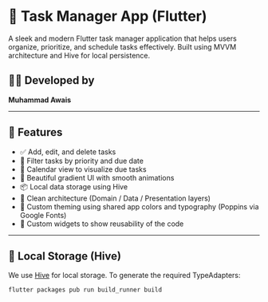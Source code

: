 # 📝 Task Manager App (Flutter)

A sleek and modern Flutter task manager application that helps users organize, prioritize, and schedule tasks effectively. Built using MVVM architecture and Hive for local persistence.

## 👨‍💻 Developed by

**Muhammad Awais**

---

## 🚀 Features

- ✅ Add, edit, and delete tasks
- 🔎 Filter tasks by priority and due date
- 📅 Calendar view to visualize due tasks
- 🎨 Beautiful gradient UI with smooth animations
- 📦 Local data storage using Hive
- 🧠 Clean architecture (Domain / Data / Presentation layers)
- 🌈 Custom theming using shared app colors and typography (Poppins via Google Fonts)
- 🧩 Custom widgets to show reusability of the code

---

## 💾 Local Storage (Hive)

We use [Hive](https://pub.dev/packages/hive) for local storage. To generate the required TypeAdapters:

```bash
flutter packages pub run build_runner build
